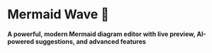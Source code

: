 # Mermaid Wave 🌊

**A powerful, modern Mermaid diagram editor with live preview, AI-powered suggestions, and advanced features**
